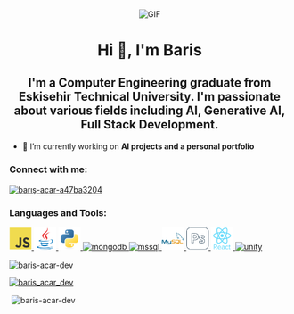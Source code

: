 <div align="center">
 <img align="center" alt="GIF" src="https://media3.giphy.com/media/qgQUggAC3Pfv687qPC/giphy.gif" width="400" height="300" />
</div>

<h1 align="center">Hi 👋, I'm Baris</h1>

<h2 align="center">I'm a Computer Engineering graduate from Eskisehir Technical University. I'm passionate about various fields including AI, Generative AI, Full Stack Development.</h2>

- 🔭 I’m currently working on **AI projects and a personal portfolio**

<h3 align="left">Connect with me:</h3>
<p align="left">
<a href="https://www.linkedin.com/in/barishacar" target="blank"><img align="center" src="https://www.svgrepo.com/show/447416/linkedin.svg" target="_blank" alt="barış-acar-a47ba3204" height="30" width="40" /></a>
</p>


<h3 align="left">Languages and Tools:</h3>
<p align="left"> <a href="https://developer.mozilla.org/en-US/docs/Web/JavaScript" target="_blank" rel="noreferrer"> <img src="https://raw.githubusercontent.com/devicons/devicon/master/icons/javascript/javascript-original.svg" alt="javascript" width="40" height="40"/> </a> <a href="https://www.java.com" target="_blank" rel="noreferrer"> <img src="https://raw.githubusercontent.com/devicons/devicon/master/icons/java/java-original.svg" alt="java" width="40" height="40"/> </a> <a href="https://www.python.org" target="_blank" rel="noreferrer"> <img src="https://raw.githubusercontent.com/devicons/devicon/master/icons/python/python-original.svg" alt="python" width="40" height="40"/> </a> <a href="https://www.mongodb.com/" target="_blank" rel="noreferrer"> <img src="https://www.svgrepo.com/show/331488/mongodb.svg" alt="mongodb" width="40" height="40"/> </a> <a href="https://www.microsoft.com/en-us/sql-server" target="_blank" rel="noreferrer"> <img src="https://www.svgrepo.com/show/303229/microsoft-sql-server-logo.svg" alt="mssql" width="40" height="40"/> </a> <a href="https://www.mysql.com/" target="_blank" rel="noreferrer"> <img src="https://raw.githubusercontent.com/devicons/devicon/master/icons/mysql/mysql-original-wordmark.svg" alt="mysql" width="40" height="40"/> </a> <a href="https://www.photoshop.com/en" target="_blank" rel="noreferrer"> <img src="https://raw.githubusercontent.com/devicons/devicon/master/icons/photoshop/photoshop-line.svg" alt="photoshop" width="40" height="40"/> </a>  <a href="https://reactjs.org/" target="_blank" rel="noreferrer"> <img src="https://raw.githubusercontent.com/devicons/devicon/master/icons/react/react-original-wordmark.svg" alt="react" width="40" height="40"/> </a> <a href="https://unity.com/" target="_blank" rel="noreferrer"> <img src="https://www.vectorlogo.zone/logos/unity3d/unity3d-icon.svg" alt="unity" width="40" height="40"/> </a> </p>
<p><img align="center" src="https://github-readme-stats.vercel.app/api/top-langs/?username=baris-acar-dev&langs_count=9" alt="baris-acar-dev" /></p>
<p align="left"> <a href="https://github.com/ryo-ma/github-profile-trophy"><img src="https://github-profile-trophy.vercel.app/?username=baris-acar-dev" alt="baris_acar_dev" /></a> </p>
<p>&nbsp;<img align="center" src="https://github-readme-stats.vercel.app/api?username=baris-acar-dev&show_icons=true&locale=en" alt="baris-acar-dev" /> </p>
